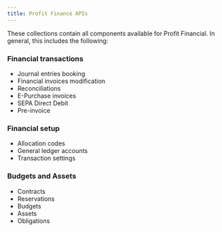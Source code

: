 ```yaml
---
title: Profit Finance APIs
---
```


These collections contain all components available for Profit Financial. In general, this includes the following:

### Financial transactions

- Journal entries booking
- Financial invoices modification
- Reconciliations
- E-Purchase invoices
- SEPA Direct Debit
- Pre-invoice

### Financial setup

- Allocation codes
- General ledger accounts
- Transaction settings

### Budgets and Assets

- Contracts
- Reservations
- Budgets
- Assets
- Obligations
